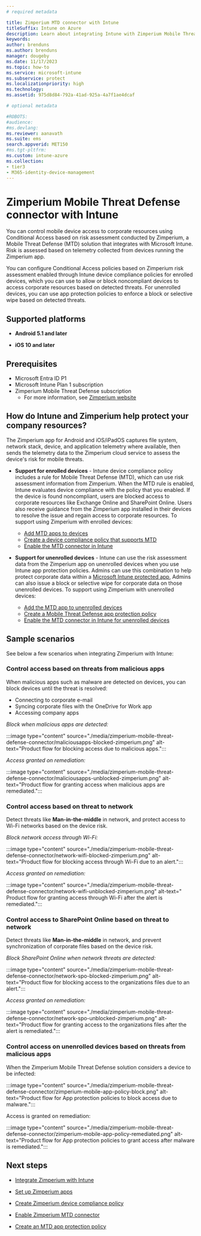 ```yaml
---
# required metadata

title: Zimperium MTD connector with Intune
titleSuffix: Intune on Azure
description: Learn about integrating Intune with Zimperium Mobile Threat Defense to control mobile device access to your corporate resources.
keywords:
author: brenduns
ms.author: brenduns
manager: dougeby
ms.date: 11/17/2023
ms.topic: how-to
ms.service: microsoft-intune
ms.subservice: protect
ms.localizationpriority: high
ms.technology:
ms.assetid: 975d8d84-792a-41ad-925a-4a7f1ae4dcaf

# optional metadata

#ROBOTS:
#audience:
#ms.devlang:
ms.reviewer: aanavath
ms.suite: ems
search.appverid: MET150
#ms.tgt-pltfrm:
ms.custom: intune-azure
ms.collection:
- tier3
- M365-identity-device-management
---
```


# Zimperium Mobile Threat Defense connector with Intune

You can control mobile device access to corporate resources using Conditional Access based on risk assessment conducted by Zimperium, a Mobile Threat Defense (MTD) solution that integrates with Microsoft Intune. Risk is assessed based on telemetry collected from devices running the Zimperium app.

You can configure Conditional Access policies based on Zimperium risk assessment enabled through Intune device compliance policies for enrolled devices, which you can use to allow or block noncompliant devices to access corporate resources based on detected threats. For unenrolled devices, you can use app protection policies to enforce a block or selective wipe based on detected threats.

## Supported platforms

- **Android 5.1 and later**

- **iOS 10 and later**

## Prerequisites

- Microsoft Entra ID P1
- Microsoft Intune Plan 1 subscription
- Zimperium Mobile Threat Defense subscription
  - For more information, see [Zimperium website](https://www.zimperium.com/zips-mobile-ips)

## How do Intune and Zimperium help protect your company resources?

The Zimperium app for Android and iOS/iPadOS captures file system, network stack, device, and application telemetry where available, then sends the telemetry data to the Zimperium cloud service to assess the device's risk for mobile threats.

- **Support for enrolled devices** - Intune device compliance policy includes a rule for Mobile Threat Defense (MTD), which can use risk assessment information from Zimperium. When the MTD rule is enabled, Intune evaluates device compliance with the policy that you enabled. If the device is found noncompliant, users are blocked access to corporate resources like Exchange Online and SharePoint Online. Users also receive guidance from the Zimperium app installed in their devices to resolve the issue and regain access to corporate resources. To support using Zimperium with enrolled devices:
  - [Add MTD apps to devices](../protect/mtd-apps-ios-app-configuration-policy-add-assign.md)
  - [Create a device compliance policy that supports MTD](../protect/mtd-device-compliance-policy-create.md)
  - [Enable the MTD connector in Intune](../protect/mtd-connector-enable.md)

- **Support for unenrolled devices** - Intune can use the risk assessment data from the Zimperium app on unenrolled devices when you use Intune app protection policies. Admins can use this combination to help protect corporate data within a [Microsoft Intune protected app](../apps/apps-supported-intune-apps.md), Admins can also issue a block or selective wipe for corporate data on those unenrolled devices. To support using Zimperium with unenrolled devices:
  - [Add the MTD app to unenrolled devices](../protect/mtd-add-apps-unenrolled-devices.md)
  - [Create a Mobile Threat Defense app protection policy](../protect/mtd-app-protection-policy.md)
  - [Enable the MTD connector in Intune for unenrolled devices](../protect/mtd-enable-unenrolled-devices.md)
  
## Sample scenarios

See below a few scenarios when integrating Zimperium with Intune:

### Control access based on threats from malicious apps

When malicious apps such as malware are detected on devices, you can block devices until the threat is resolved:

- Connecting to corporate e-mail
- Syncing corporate files with the OneDrive for Work app
- Accessing company apps

*Block when malicious apps are detected:*

:::image type="content" source="./media/zimperium-mobile-threat-defense-connector/maliciousapps-blocked-zimperium.png" alt-text="Product flow for blocking access due to malicious apps.":::

*Access granted on remediation:*

:::image type="content" source="./media/zimperium-mobile-threat-defense-connector/maliciousapps-unblocked-zimperium.png" alt-text="Product flow for granting access when malicious apps are remediated.":::

### Control access based on threat to network

Detect threats like **Man-in-the-middle** in network, and protect access to Wi-Fi networks based on the device risk.

*Block network access through Wi-Fi:*

:::image type="content" source="./media/zimperium-mobile-threat-defense-connector/network-wifi-blocked-zimperium.png" alt-text="Product flow for blocking access through Wi-Fi due to an alert.":::

*Access granted on remediation:*

:::image type="content" source="./media/zimperium-mobile-threat-defense-connector/network-wifi-unblocked-zimperium.png" alt-text=" Product flow for granting access through Wi-Fi after the alert is remediated.":::

### Control access to SharePoint Online based on threat to network

Detect threats like **Man-in-the-middle** in network, and prevent synchronization of corporate files based on the device risk.

*Block SharePoint Online when network threats are detected:*

:::image type="content" source="./media/zimperium-mobile-threat-defense-connector/network-spo-blocked-zimperium.png" alt-text="Product flow for blocking access to the organizations files due to an alert.":::

*Access granted on remediation:*

:::image type="content" source="./media/zimperium-mobile-threat-defense-connector/network-spo-unblocked-zimperium.png" alt-text="Product flow for granting access to the organizations files after the alert is remediated.":::

### Control access on unenrolled devices based on threats from malicious apps

When the Zimperium Mobile Threat Defense solution considers a device to be infected:

:::image type="content" source="./media/zimperium-mobile-threat-defense-connector/zimperium-mobile-app-policy-block.png" alt-text="Product flow for App protection policies to block access due to malware.":::

Access is granted on remediation:

:::image type="content" source="./media/zimperium-mobile-threat-defense-connector/zimperium-mobile-app-policy-remediated.png" alt-text="Product flow for App protection policies to grant access after malware is remediated.":::

## Next steps

- [Integrate Zimperium with Intune](zimperium-mtd-connector-integration.md)

- [Set up Zimperium apps](mtd-apps-ios-app-configuration-policy-add-assign.md)

- [Create Zimperium device compliance policy](mtd-device-compliance-policy-create.md)

- [Enable Zimperium MTD connector](mtd-connector-enable.md)

- [Create an MTD app protection policy](../protect/mtd-app-protection-policy.md)
